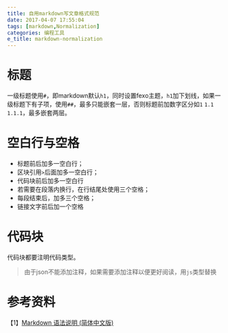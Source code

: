 ```yaml
---
title: 自用markdown写文章格式规范
date: 2017-04-07 17:55:04
tags: [markdown,Normalization]
categories: 编程工具
e_title: markdown-normalization
---
```


# 标题

一级标题使用`#`，即markdown默认`h1`，同时设置fexo主题，`h1`加下划线，如果一级标题下有子项，使用`##`，最多只能嵌套一层，否则标题前加数字区分如`1` `1.1` `1.1.1`，最多嵌套两层。

# 空白行与空格

- 标题前后加多一空白行；   
- 区块引用`>`后面加多一空白行；   
- 代码块前后加多一空白行   
- 若需要在段落内换行，在行结尾处使用三个空格；   
- 每段结束后，加多三个空格；   
- 链接文字前后加一个空格   

# 代码块

代码块都要注明代码类型。   
> 由于json不能添加注释，如果需要添加注释以便更好阅读，用`js`类型替换

# 参考资料

【1】[Markdown 语法说明 (简体中文版)](http://wowubuntu.com/markdown/)   
